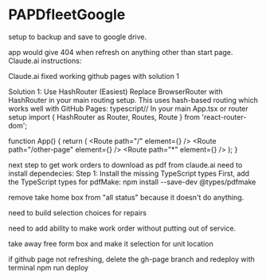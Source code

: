 # PAPDfleetGoogle
setup to backup and save to google drive.

app would give 404 when refresh on anything other than start page.  Claude.ai instructions:

Claude.ai fixed working github pages with solution 1

Solution 1: Use HashRouter (Easiest)
Replace BrowserRouter with HashRouter in your main routing setup. This uses hash-based routing which works well with GitHub Pages:
typescript// In your main App.tsx or router setup
import { HashRouter as Router, Routes, Route } from 'react-router-dom';

function App() {
  return (
    <Router>
      <Routes>
        <Route path="/" element={<HomePage />} />
        <Route path="/other-page" element={<OtherPage />} />
        <Route path="*" element={<NotFound />} />
      </Routes>
    </Router>
  );
}

next step to get work orders to download as pdf from claude.ai need to install dependecies:
Step 1: Install the missing TypeScript types
First, add the TypeScript types for pdfMake:
npm install --save-dev @types/pdfmake

remove take home box from "all status" because it doesn't do anything.

need to build selection choices for repairs

need to add ability to make work order without putting out of service.

take away free form box and make it selection for unit location


if github page not refreshing, delete the gh-page branch and redeploy with terminal npm run deploy
